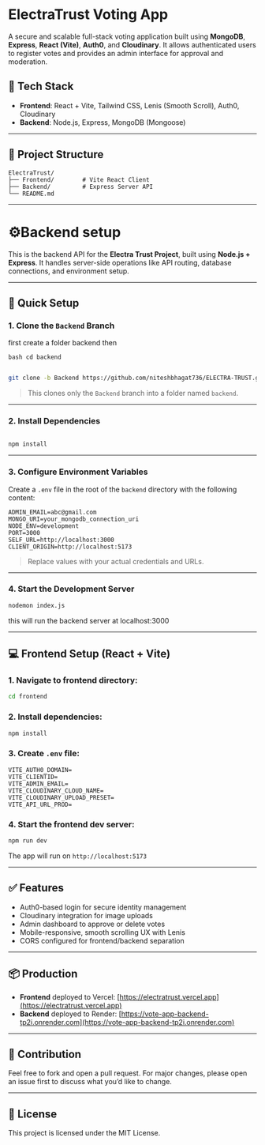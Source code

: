 # ElectraTrust Voting App

A secure and scalable full-stack voting application built using **MongoDB**, **Express**, **React (Vite)**, **Auth0**, and **Cloudinary**. It allows authenticated users to register votes and provides an admin interface for approval and moderation.

## 🚀 Tech Stack

* **Frontend**: React + Vite, Tailwind CSS, Lenis (Smooth Scroll), Auth0, Cloudinary
* **Backend**: Node.js, Express, MongoDB (Mongoose)

---

## 📁 Project Structure

```
ElectraTrust/
├── Frontend/        # Vite React Client
├── Backend/         # Express Server API
└── README.md
```

---

# ⚙️Backend setup

This is the backend API for the **Electra Trust Project**, built using **Node.js + Express**. It handles server-side operations like API routing, database connections, and environment setup.

---

## 🚀 Quick Setup

### 1. Clone the `Backend` Branch
first create a folder backend then  

```bash cd backend ```

```bash

git clone -b Backend https://github.com/niteshbhagat736/ELECTRA-TRUST.git

```

> This clones only the `Backend` branch into a folder named `backend`.

---

### 2. Install Dependencies

```bash

npm install

```

---

### 3. Configure Environment Variables

Create a `.env` file in the root of the `backend` directory with the following content:

```env
ADMIN_EMAIL=abc@gmail.com
MONGO_URI=your_mongodb_connection_uri
NODE_ENV=development
PORT=3000
SELF_URL=http://localhost:3000
CLIENT_ORIGIN=http://localhost:5173
```

> Replace values with your actual credentials and URLs.

---

### 4. Start the Development Server

```bash
nodemon index.js
```

this will run the backend server at localhost:3000

---

## 💻 Frontend Setup (React + Vite)

### 1. Navigate to frontend directory:

```bash
cd frontend
```

### 2. Install dependencies:

```bash
npm install
```

### 3. Create `.env` file:

```env
VITE_AUTH0_DOMAIN=
VITE_CLIENTID=
VITE_ADMIN_EMAIL=
VITE_CLOUDINARY_CLOUD_NAME=
VITE_CLOUDINARY_UPLOAD_PRESET=
VITE_API_URL_PROD=
```

### 4. Start the frontend dev server:

```bash
npm run dev
```

The app will run on `http://localhost:5173`

---

## ✅ Features

* Auth0-based login for secure identity management
* Cloudinary integration for image uploads
* Admin dashboard to approve or delete votes
* Mobile-responsive, smooth scrolling UX with Lenis
* CORS configured for frontend/backend separation

---

## 📦 Production

* **Frontend** deployed to Vercel: [https://electratrust.vercel.app](https://electratrust.vercel.app)
* **Backend** deployed to Render: [https://vote-app-backend-tp2i.onrender.com](https://vote-app-backend-tp2i.onrender.com)

---

## 🤝 Contribution

Feel free to fork and open a pull request. For major changes, please open an issue first to discuss what you’d like to change.

---

## 📜 License

This project is licensed under the MIT License.

